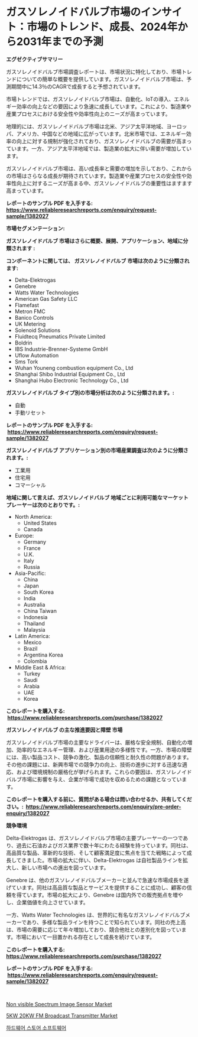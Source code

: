 <p><h1>ガスソレノイドバルブ市場のインサイト：市場のトレンド、成長、2024年から2031年までの予測</h1></p><p><strong>エグゼクティブサマリー</strong></p>
<p><p>ガスソレノイドバルブ市場調査レポートは、市場状況に特化しており、市場トレンドについての簡単な概要を提供しています。ガスソレノイドバルブ市場は、予測期間中に14.3％のCAGRで成長すると予想されています。</p><p>市場トレンドでは、ガスソレノイドバルブ市場は、自動化、IoTの導入、エネルギー効率の向上などの要因により急速に成長しています。これにより、製造業や産業プロセスにおける安全性や効率性向上のニーズが高まっています。</p><p>地理的には、ガスソレノイドバルブ市場は北米、アジア太平洋地域、ヨーロッパ、アメリカ、中国などの地域に広がっています。北米市場では、エネルギー効率の向上に対する規制が強化されており、ガスソレノイドバルブの需要が高まっています。一方、アジア太平洋地域では、製造業の拡大に伴い需要が増加しています。</p><p>ガスソレノイドバルブ市場は、高い成長率と需要の増加を示しており、これからの市場はさらなる成長が期待されています。製造業や産業プロセスの安全性や効率性向上に対するニーズが高まる中、ガスソレノイドバルブの重要性はますます高まっています。</p></p>
<p><strong>レポートのサンプル PDF を入手する: <a href="https://www.reliableresearchreports.com/enquiry/request-sample/1382027">https://www.reliableresearchreports.com/enquiry/request-sample/1382027</a></strong></p>
<p><strong>市場セグメンテーション:</strong></p>
<p><strong> ガスソレノイドバルブ 市場はさらに概要、展開、アプリケーション、地域に分類されます :</strong></p>
<p><strong>コンポーネントに関しては、 ガスソレノイドバルブ 市場は次のように分類されます: &nbsp;</strong></p>
<p><ul><li>Delta-Elektrogas</li><li>Genebre</li><li>Watts Water Technologies</li><li>American Gas Safety LLC</li><li>Flamefast</li><li>Metron FMC</li><li>Banico Controls</li><li>UK Metering</li><li>Solenoid Solutions</li><li>Fluidtecq Pneumatics Private Limited</li><li>Boldrin</li><li>IBS Industrie-Brenner-Systeme GmbH</li><li>Uflow Automation</li><li>Sms Tork</li><li>Wuhan Youneng combustion equipment Co., Ltd</li><li>Shanghai Shibo Industrial Equipment Co., Ltd</li><li>Shanghai Hubo Electronic Technology Co., Ltd</li></ul></p>
<p><strong> ガスソレノイドバルブ タイプ別の市場分析は次のように分類されます。:</strong></p>
<p><ul><li>自動</li><li>手動リセット</li></ul></p>
<p><strong>レポートのサンプル PDF を入手する: &nbsp;<a href="https://www.reliableresearchreports.com/enquiry/request-sample/1382027">https://www.reliableresearchreports.com/enquiry/request-sample/1382027</a></strong></p>
<p><strong> ガスソレノイドバルブ アプリケーション別の市場産業調査は次のように分類されます。:</strong></p>
<p><ul><li>工業用</li><li>住宅用</li><li>コマーシャル</li></ul></p>
<p><strong>地域に関して言えば、ガスソレノイドバルブ 地域ごとに利用可能なマーケットプレーヤーは次のとおりです。:</strong></p>
<p><ul>
    <li>
        North America:
        <ul>
            <li>United States</li>
            <li>Canada</li>
        </ul>
    </li>
    <li>
        Europe:
        <ul>
            <li>Germany</li>
            <li>France</li>
            <li>U.K.</li>
            <li>Italy</li>
            <li>Russia</li>
        </ul>
    </li>
    <li>
        Asia-Pacific:
        <ul>
            <li>China</li>
            <li>Japan</li>
            <li>South Korea</li>
            <li>India</li>
            <li>Australia</li>
            <li>China Taiwan</li>
            <li>Indonesia</li>
            <li>Thailand</li>
            <li>Malaysia</li>
        </ul>
    </li>
    <li>
        Latin America:
        <ul>
            <li>Mexico</li>
            <li>Brazil</li>
            <li>Argentina Korea</li>
            <li>Colombia</li>
        </ul>
    </li>
    <li>
        Middle East & Africa:
        <ul>
            <li>Turkey</li>
            <li>Saudi</li>
            <li>Arabia</li>
            <li>UAE</li>
            <li>Korea</li>
        </ul>
    </li>
    </ul></p>
<p><strong>このレポートを購入する: &nbsp;<a href="https://www.reliableresearchreports.com/purchase/1382027">https://www.reliableresearchreports.com/purchase/1382027</a></strong></p>
<p><strong>ガスソレノイドバルブ の主な推進要因と障壁 市場</strong></p>
<p><p>ガスソレノイドバルブ市場の主要なドライバーは、厳格な安全規制、自動化の増加、効率的なエネルギー管理、および産業用途の多様性です。一方、市場の障壁には、高い製品コスト、競争の激化、製品の信頼性と耐久性の問題があります。その他の課題には、新興市場での競争力の向上、技術の進歩に対する迅速な適応、および環境規制の厳格化が挙げられます。これらの要因は、ガスソレノイドバルブ市場に影響を与え、企業が市場で成功を収めるための課題となっています。</p></p>
<p><strong>このレポートを購入する前に、質問がある場合は問い合わせるか、共有してください。:&nbsp; <a href="https://www.reliableresearchreports.com/enquiry/pre-order-enquiry/1382027">https://www.reliableresearchreports.com/enquiry/pre-order-enquiry/1382027</a></strong></p>
<p><strong>競争環境</strong></p>
<p><p>Delta-Elektrogas は、ガスソレノイドバルブ市場の主要プレーヤーの一つであり、過去に石油およびガス業界で数十年にわたる経験を持っています。同社は、高品質な製品、革新的な技術、そして顧客満足度に焦点を当てた戦略によって成長してきました。市場の拡大に伴い、Delta-Elektrogas は自社製品ラインを拡大し、新しい市場への進出を図っています。</p><p>Genebre は、他のガスソレノイドバルブメーカーと並んで急速な市場成長を遂げています。同社は高品質な製品とサービスを提供することに成功し、顧客の信頼を得ています。市場の拡大により、Genebre は国内外での販売拠点を増やし、企業価値を向上させています。</p><p>一方、Watts Water Technologies は、世界的に有名なガスソレノイドバルブメーカーであり、多様な製品ラインを持つことで知られています。同社の売上高は、市場の需要に応じて年々増加しており、競合他社との差別化を図っています。市場において一目置かれる存在として成長を続けています。</p></p>
<p><strong>このレポートを購入する: &nbsp; <a href="https://www.reliableresearchreports.com/purchase/1382027">https://www.reliableresearchreports.com/purchase/1382027</a></strong></p>
<p><strong>レポートのサンプル PDF を入手する: &nbsp;<a href="https://www.reliableresearchreports.com/enquiry/request-sample/1382027">https://www.reliableresearchreports.com/enquiry/request-sample/1382027</a></strong><strong></strong></p>
<p>&nbsp;</p>
<p><p><a href="https://medium.com/@amelia.allan654e/analyzing-non-visible-spectrum-image-sensor-market-global-industry-perspective-and-forecast-2024-0815b274dcc0">Non visible Spectrum Image Sensor Market</a></p><p><a href="https://medium.com/@kevin.north4355/5kw-20kw-fm-broadcast-transmitter-market-trends-and-market-analysis-forecasted-for-period-2024-2031-2078e1edf5e8">5KW 20KW FM Broadcast Transmitter Market</a></p><p><a href="https://github.com/CorEmtymerich56566/Market-Research-Report-List-1/blob/main/599031111322.md">하드웨어 스토어 소프트웨어</a></p></p>